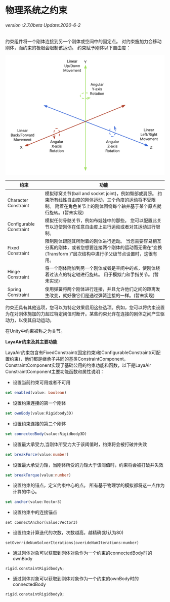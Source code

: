 # 物理系统之约束

###### *version :2.7.0beta   Update:2020-6-2*

约束组件将一个刚体连接到另一个刚体或空间中的固定点。 对约束施加力会移动刚体，而约束的极限会限制该运动。 约束赋予刚体以下自由度：

![](img/DegreesOfFreedom.png)







| 约束                      | 功能                                       |
| ----------------------- | ---------------------------------------- |
| Character Constraint    | 模拟球窝关节(ball and socket joint)，例如臀部或肩膀。 约束所有线性自由度的刚体运动，三个角度的运动将不受限制。 附着在角色关节上的刚体围绕每个轴并基于某个原点就行旋转。(暂未实现) |
| Configurable Constraint | 模拟任何骨骼关节，例如布娃娃中的那些。 您可以配置此关节以迫使刚体在任意自由度上进行运动或者对其运动进行限制。 |
| Fixed Constraint        | 限制刚体跟随其所附着的刚体进行运动。 当您需要容易相互分离的刚体，或者您想要连接两个刚体的运动而无需在“变换(Transform )”层次结构中进行子父级节点设置时，这很有用。 |
| Hinge Constraint        | 将一个刚体附加到另一个刚体或者是空间中的点，使刚体绕着过该点的特定轴进行旋转。 用于模拟门和手指关节。(暂未实现) |
| Spring Constraint       | 使用弹簧将两个刚体进行连接，并且允许他们之间的距离发生改变，就好像它们是通过弹簧连接的一样。(暂未实现) |

约束还具有其他选项，您可以为特定效果启用这些选项。例如，您可以将约束设置为在对刚体施加的力超过特定阈值时断开。某些约束允许在连接的刚体之间产生驱动力，以使其自动运动。

在Unity中约束被称之为关节。



**LayaAir约束及其主要功能**

LayaAir约束包含有FixedConstraint(固定约束)和ConfigurableConstraint(可配置约束)，他们都是继承子共同的基类ConstraintComponent，ConstraintComponent实现了基础公用的约束功能和函数，以下是LayaAir ConstraintComponent主要功能函数和属性说明：

- 设置当前约束可用或者不可用

```typescript
set enabled(value: boolean)
```

- 设置约束连接的第一个刚体

```typescript
set ownBody(value:Rigidbody3D)
```

- 设置约束连接的第二个刚体

```typescript
set connectedBody(value:Rigidbody3D)
```

- 设置最大承受力,当刚体所受力大于该阈值时，约束将会被打破并失效

```typescript
set breakForce(value:number)
```

- 设置最大承受力矩，当刚体所受的力矩大于该阈值时，约束将会被打破并失效

```typescript
set breakTorque(value:number)
```

- 设置约束的锚点，定义约束中心的点。 所有基于物理学的模拟都将这一点作为计算的中心。

```typescript
set anchor(value:Vector3)
```

- 设置约束中的连接锚点

```
set connectAnchor(value:Vector3)
```

- 设置约束计算迭代的次数，次数越高，越精确(默认为80)

```
setOverrideNumSolverIterations(overideNumIterations:number)
```

- 通过刚体对象可以获取到刚体对象作为一个约束的connectedBody时的ownBody

```
rigid.constaintRigidbodyA;
```

- 通过刚体对象可以获取到刚体对象作为一个约束的ownBody时的connectedBody

```
rigid.constaintRigidbodyB;
```